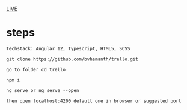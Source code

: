 
[LIVE](https://trello-gray.vercel.app/)

# steps

    Techstack: Angular 12, Typescript, HTML5, SCSS

    git clone https://github.com/bvhemanth/trello.git

    go to folder cd trello

    npm i

    ng serve or ng serve --open

    then open localhost:4200 default one in browser or suggested port
